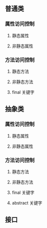 ## 普通类
### 属性访问控制

1. 静态属性
    
2. 非静态属性

### 方法访问控制
1. 静态方法
    
2. 非静态方法

3. final 关键字

## 抽象类
### 属性访问控制

1. 静态属性
    
2. 非静态属性

### 方法访问控制
1. 静态方法
    
2. 非静态方法

3. final 关键字

4. abstract 关键字


## 接口